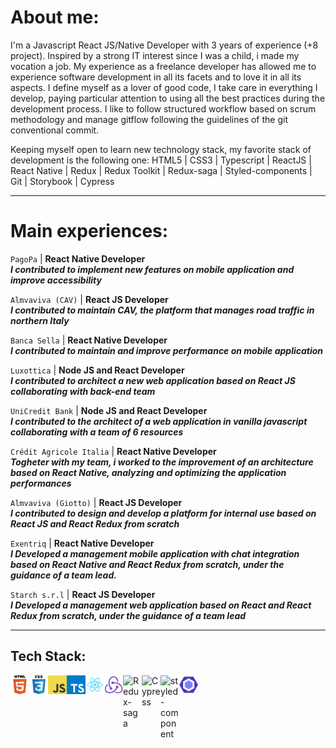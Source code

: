 # About me:
I'm a Javascript React JS/Native Developer with 3 years of experience (+8 project). Inspired by a strong IT interest since I was a child, i made my vocation a job. 
My experience as a freelance developer has allowed me to experience software development in all its facets and to love it in all its aspects.
I define myself as a lover of good code, I take care in everything I develop, paying particular attention to using all the best practices during the development process. 
I like to follow structured workflow based on scrum methodology and manage gitflow following the guidelines of the git conventional commit.

Keeping myself open to learn new technology stack, my favorite stack of development is the following one:
HTML5 | CSS3 | Typescript | ReactJS | React Native | Redux | Redux Toolkit | Redux-saga | Styled-components | Git | Storybook | Cypress  

---

# Main experiences:
 `PagoPa`  |  **React Native Developer** <br />
 ***I contributed to implement new features on mobile application and improve accessibility***<br />
 
 `Almvaviva (CAV)`  |  **React JS Developer** <br />
 ***I contributed to maintain CAV, the platform that manages road traffic in northern Italy***<br />
 
 `Banca Sella`  |  **React Native Developer** <br />
 ***I contributed to maintain and improve performance on mobile application***<br />
 
 `Luxottica` |  **Node JS and React Developer**<br />
 ***I contributed to architect a new web application based on React JS collaborating with back-end team*** <br />
 
 `UniCredit Bank` | **Node JS and React Developer**<br />
 ***I contributed to the architect of a web application in vanilla javascript collaborating with a team of 6 resources*** <br />
 
 `Crédit Agricole Italia` | **React Native Developer**<br />
 ***Togheter with my team, i worked to the improvement of an architecture based on React Native, analyzing and optimizing the application performances*** <br />
 
  `Almvaviva (Giotto)`  |  **React JS Developer** <br />
 ***I contributed to design and develop a platform for internal use based on React JS and React Redux from scratch*** <br />
 
  `Exentriq` | **React Native Developer**<br />
 ***I Developed a management mobile application with chat integration based on React Native and React Redux from scratch, under the guidance of a team lead.*** <br />
 
 `Starch s.r.l` | **React JS Developer**<br />
 ***I Developed a management web application based on React and React Redux from scratch, under the guidance of a team lead*** <br />
 
 ---

## Tech Stack:
[<img align="left" alt="HTML5" width="30px" src="https://raw.githubusercontent.com/github/explore/80688e429a7d4ef2fca1e82350fe8e3517d3494d/topics/html/html.png" />][html5]
[<img align="left" alt="CSS" width="30px" src="https://raw.githubusercontent.com/github/explore/80688e429a7d4ef2fca1e82350fe8e3517d3494d/topics/css/css.png" />][css]
[<img align="left" alt="JS" width="30px" src="https://raw.githubusercontent.com/github/explore/80688e429a7d4ef2fca1e82350fe8e3517d3494d/topics/javascript/javascript.png" />][js]
[<img align="left" alt="TS" width="30px" src="https://raw.githubusercontent.com/github/explore/80688e429a7d4ef2fca1e82350fe8e3517d3494d/topics/typescript/typescript.png" />][ts]
[<img align="left" alt="React" width="30px" src="https://raw.githubusercontent.com/github/explore/80688e429a7d4ef2fca1e82350fe8e3517d3494d/topics/react/react.png" />][react]
[<img align="left" alt="Redux" width="30px" src="https://raw.githubusercontent.com/github/explore/80688e429a7d4ef2fca1e82350fe8e3517d3494d/topics/redux/redux.png" />][redux]
[<img align="left" alt="Redux-saga" width="30px" src="https://redux-saga.js.org//img/Redux-Saga-Logo-Portrait.png" />][redux-saga]
[<img align="left" alt="Cypress" width="30px" src="https://encrypted-tbn0.gstatic.com/images?q=tbn:ANd9GcTBNI2O14xx9s1OidGqEuN9HTH85uOnrTDYke3QK2zYSQ4VLTMXlvHWPSgNCjMLJODdel8&usqp=CAU" />][cypress]
[<img align="left" alt="styled-component" width="30px" src="https://raw.githubusercontent.com/styled-components/brand/master/styled-components.png" />][styled-components]
[<img align="left" alt="eslint" width="30px" src="https://raw.githubusercontent.com/github/explore/80688e429a7d4ef2fca1e82350fe8e3517d3494d/topics/eslint/eslint.png" />][eslint]

[html5]: https://github.com/topics/html
[css]: https://github.com/topics/css
[js]: https://github.com/topics/javascript
[ts]: https://github.com/microsoft/TypeScript
[react]: https://github.com/facebook/react
[redux]: https://github.com/reduxjs/redux
[redux-saga]: https://github.com/reduxjs/redux
[cypress]: https://github.com/cypress-io/cypress
[styled-components]: https://github.com/styled-components/styled-components
[eslint]: https://github.com/eslint/eslint

